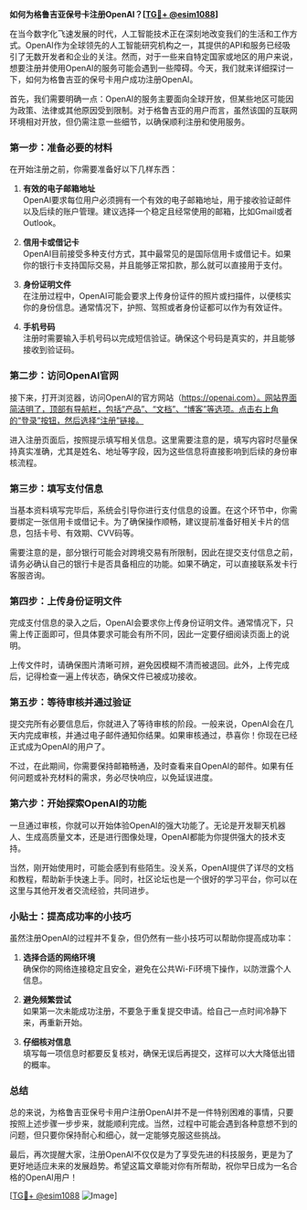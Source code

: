 **如何为格鲁吉亚保号卡注册OpenAI？[[TG💪+ @esim1088](https://t.me/s/esim1088)]**

在当今数字化飞速发展的时代，人工智能技术正在深刻地改变我们的生活和工作方式。OpenAI作为全球领先的人工智能研究机构之一，其提供的API和服务已经吸引了无数开发者和企业的关注。然而，对于一些来自特定国家或地区的用户来说，想要注册并使用OpenAI的服务可能会遇到一些障碍。今天，我们就来详细探讨一下，如何为格鲁吉亚的保号卡用户成功注册OpenAI。

首先，我们需要明确一点：OpenAI的服务主要面向全球开放，但某些地区可能因为政策、法律或其他原因受到限制。对于格鲁吉亚的用户而言，虽然该国的互联网环境相对开放，但仍需注意一些细节，以确保顺利注册和使用服务。

### **第一步：准备必要的材料**

在开始注册之前，你需要准备好以下几样东西：

1. **有效的电子邮箱地址**  
   OpenAI要求每位用户必须拥有一个有效的电子邮箱地址，用于接收验证邮件以及后续的账户管理。建议选择一个稳定且经常使用的邮箱，比如Gmail或者Outlook。

2. **信用卡或借记卡**  
   OpenAI目前接受多种支付方式，其中最常见的是国际信用卡或借记卡。如果你的银行卡支持国际交易，并且能够正常扣款，那么就可以直接用于支付。

3. **身份证明文件**  
   在注册过程中，OpenAI可能会要求上传身份证件的照片或扫描件，以便核实你的身份信息。通常情况下，护照、驾照或者身份证都可以作为有效证件。

4. **手机号码**  
   注册时需要输入手机号码以完成短信验证。确保这个号码是真实的，并且能够接收到验证码。

### **第二步：访问OpenAI官网**

接下来，打开浏览器，访问OpenAI的官方网站（https://openai.com）。网站界面简洁明了，顶部有导航栏，包括“产品”、“文档”、“博客”等选项。点击右上角的“登录”按钮，然后选择“注册”链接。

进入注册页面后，按照提示填写相关信息。这里需要注意的是，填写内容时尽量保持真实准确，尤其是姓名、地址等字段，因为这些信息将直接影响到后续的身份审核流程。

### **第三步：填写支付信息**

当基本资料填写完毕后，系统会引导你进行支付信息的设置。在这个环节中，你需要绑定一张信用卡或借记卡。为了确保操作顺畅，建议提前准备好相关卡片的信息，包括卡号、有效期、CVV码等。

需要注意的是，部分银行可能会对跨境交易有所限制，因此在提交支付信息之前，请务必确认自己的银行卡是否具备相应的功能。如果不确定，可以直接联系发卡行客服咨询。

### **第四步：上传身份证明文件**

完成支付信息的录入之后，OpenAI会要求你上传身份证明文件。通常情况下，只需上传正面即可，但具体要求可能会有所不同，因此一定要仔细阅读页面上的说明。

上传文件时，请确保图片清晰可辨，避免因模糊不清而被退回。此外，上传完成后，记得检查一遍上传状态，确保文件已被成功接收。

### **第五步：等待审核并通过验证**

提交完所有必要信息后，你就进入了等待审核的阶段。一般来说，OpenAI会在几天内完成审核，并通过电子邮件通知你结果。如果审核通过，恭喜你！你现在已经正式成为OpenAI的用户了。

不过，在此期间，你需要保持邮箱畅通，及时查看来自OpenAI的邮件。如果有任何问题或补充材料的需求，务必尽快响应，以免延误进度。

### **第六步：开始探索OpenAI的功能**

一旦通过审核，你就可以开始体验OpenAI的强大功能了。无论是开发聊天机器人、生成高质量文本，还是进行图像处理，OpenAI都能为你提供强大的技术支持。

当然，刚开始使用时，可能会感到有些陌生。没关系，OpenAI提供了详尽的文档和教程，帮助新手快速上手。同时，社区论坛也是一个很好的学习平台，你可以在这里与其他开发者交流经验，共同进步。

### **小贴士：提高成功率的小技巧**

虽然注册OpenAI的过程并不复杂，但仍然有一些小技巧可以帮助你提高成功率：

1. **选择合适的网络环境**  
   确保你的网络连接稳定且安全，避免在公共Wi-Fi环境下操作，以防泄露个人信息。

2. **避免频繁尝试**  
   如果第一次未能成功注册，不要急于重复提交申请。给自己一点时间冷静下来，再重新开始。

3. **仔细核对信息**  
   填写每一项信息时都要反复核对，确保无误后再提交，这样可以大大降低出错的概率。

### **总结**

总的来说，为格鲁吉亚保号卡用户注册OpenAI并不是一件特别困难的事情，只要按照上述步骤一步步来，就能顺利完成。当然，过程中可能会遇到各种意想不到的问题，但只要你保持耐心和细心，就一定能够克服这些挑战。

最后，再次提醒大家，注册OpenAI不仅仅是为了享受先进的科技服务，更是为了更好地适应未来的发展趋势。希望这篇文章能对你有所帮助，祝你早日成为一名合格的OpenAI用户！

[[TG💪+ @esim1088](https://t.me/s/esim1088) ![Image](https://i.postimg.cc/4NQfJmqS/Snipaste-2025-05-13-00-14-12.png)]
